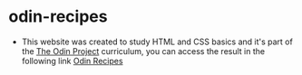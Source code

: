 # odin-recipes
- This website was created to study HTML and CSS basics and it's part of the <a href = "https://www.theodinproject.com/about" target = "_blank">The Odin Project</a> curriculum, you can access the result in the following  link <a href = "https://luciano-brito.github.io/odin-recipes/" target = "_blank">Odin Recipes</a>
